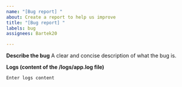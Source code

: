 ```yaml
---
name: "[Bug report] "
about: Create a report to help us improve
title: "[Bug report] "
labels: bug
assignees: Bartek20

---
```


**Describe the bug**
A clear and concise description of what the bug is.

**Logs (content of the /logs/app.log file)**
```
Enter logs content
```
